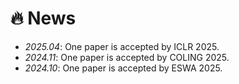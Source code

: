 # 🔥 News
- *2025.04*: One paper is accepted by ICLR 2025.
- *2024.11*: One paper is accepted by COLING 2025.
- *2024.10*: One paper is accepted by ESWA 2025.

